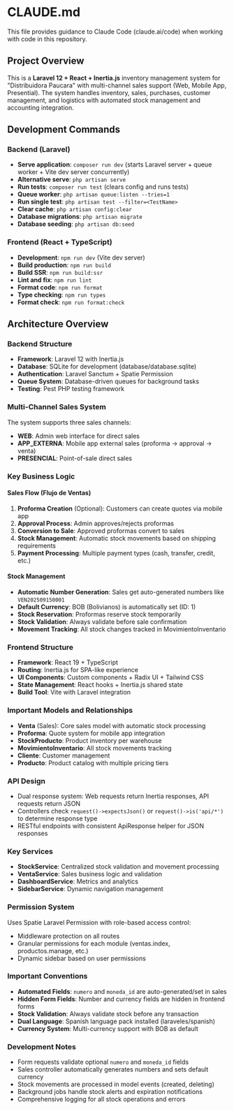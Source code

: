 # CLAUDE.md

This file provides guidance to Claude Code (claude.ai/code) when working with code in this repository.

## Project Overview

This is a **Laravel 12 + React + Inertia.js** inventory management system for "Distribuidora Paucara" with multi-channel sales support (Web, Mobile App, Presential). The system handles inventory, sales, purchases, customer management, and logistics with automated stock management and accounting integration.

## Development Commands

### Backend (Laravel)
- **Serve application**: `composer run dev` (starts Laravel server + queue worker + Vite dev server concurrently)
- **Alternative serve**: `php artisan serve`
- **Run tests**: `composer run test` (clears config and runs tests)
- **Queue worker**: `php artisan queue:listen --tries=1`
- **Run single test**: `php artisan test --filter=<TestName>`
- **Clear cache**: `php artisan config:clear`
- **Database migrations**: `php artisan migrate`
- **Database seeding**: `php artisan db:seed`

### Frontend (React + TypeScript)
- **Development**: `npm run dev` (Vite dev server)
- **Build production**: `npm run build`
- **Build SSR**: `npm run build:ssr`
- **Lint and fix**: `npm run lint`
- **Format code**: `npm run format`
- **Type checking**: `npm run types`
- **Format check**: `npm run format:check`

## Architecture Overview

### Backend Structure
- **Framework**: Laravel 12 with Inertia.js
- **Database**: SQLite for development (database/database.sqlite)
- **Authentication**: Laravel Sanctum + Spatie Permission
- **Queue System**: Database-driven queues for background tasks
- **Testing**: Pest PHP testing framework

### Multi-Channel Sales System
The system supports three sales channels:
- **WEB**: Admin web interface for direct sales
- **APP_EXTERNA**: Mobile app external sales (proforma → approval → venta)
- **PRESENCIAL**: Point-of-sale direct sales

### Key Business Logic

#### Sales Flow (Flujo de Ventas)
1. **Proforma Creation** (Optional): Customers can create quotes via mobile app
2. **Approval Process**: Admin approves/rejects proformas
3. **Conversion to Sale**: Approved proformas convert to sales
4. **Stock Management**: Automatic stock movements based on shipping requirements
5. **Payment Processing**: Multiple payment types (cash, transfer, credit, etc.)

#### Stock Management
- **Automatic Number Generation**: Sales get auto-generated numbers like `VEN202509150001`
- **Default Currency**: BOB (Bolivianos) is automatically set (ID: 1)
- **Stock Reservation**: Proformas reserve stock temporarily
- **Stock Validation**: Always validate before sale confirmation
- **Movement Tracking**: All stock changes tracked in MovimientoInventario

### Frontend Structure
- **Framework**: React 19 + TypeScript
- **Routing**: Inertia.js for SPA-like experience
- **UI Components**: Custom components + Radix UI + Tailwind CSS
- **State Management**: React hooks + Inertia.js shared state
- **Build Tool**: Vite with Laravel integration

### Important Models and Relationships
- **Venta** (Sales): Core sales model with automatic stock processing
- **Proforma**: Quote system for mobile app integration
- **StockProducto**: Product inventory per warehouse
- **MovimientoInventario**: All stock movements tracking
- **Cliente**: Customer management
- **Producto**: Product catalog with multiple pricing tiers

### API Design
- Dual response system: Web requests return Inertia responses, API requests return JSON
- Controllers check `request()->expectsJson()` or `request()->is('api/*')` to determine response type
- RESTful endpoints with consistent ApiResponse helper for JSON responses

### Key Services
- **StockService**: Centralized stock validation and movement processing
- **VentaService**: Sales business logic and validation
- **DashboardService**: Metrics and analytics
- **SidebarService**: Dynamic navigation management

### Permission System
Uses Spatie Laravel Permission with role-based access control:
- Middleware protection on all routes
- Granular permissions for each module (ventas.index, productos.manage, etc.)
- Dynamic sidebar based on user permissions

### Important Conventions
- **Automated Fields**: `numero` and `moneda_id` are auto-generated/set in sales
- **Hidden Form Fields**: Number and currency fields are hidden in frontend forms
- **Stock Validation**: Always validate stock before any transaction
- **Dual Language**: Spanish language pack installed (laraveles/spanish)
- **Currency System**: Multi-currency support with BOB as default

### Development Notes
- Form requests validate optional `numero` and `moneda_id` fields
- Sales controller automatically generates numbers and sets default currency
- Stock movements are processed in model events (created, deleting)
- Background jobs handle stock alerts and expiration notifications
- Comprehensive logging for all stock operations and errors